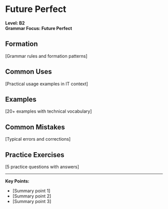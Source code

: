 # Future Perfect

**Level: B2**  
**Grammar Focus: Future Perfect**

## Formation

[Grammar rules and formation patterns]

## Common Uses

[Practical usage examples in IT context]

## Examples

[20+ examples with technical vocabulary]

## Common Mistakes

[Typical errors and corrections]

## Practice Exercises

[5 practice questions with answers]

---

**Key Points:**
- [Summary point 1]
- [Summary point 2]  
- [Summary point 3]
